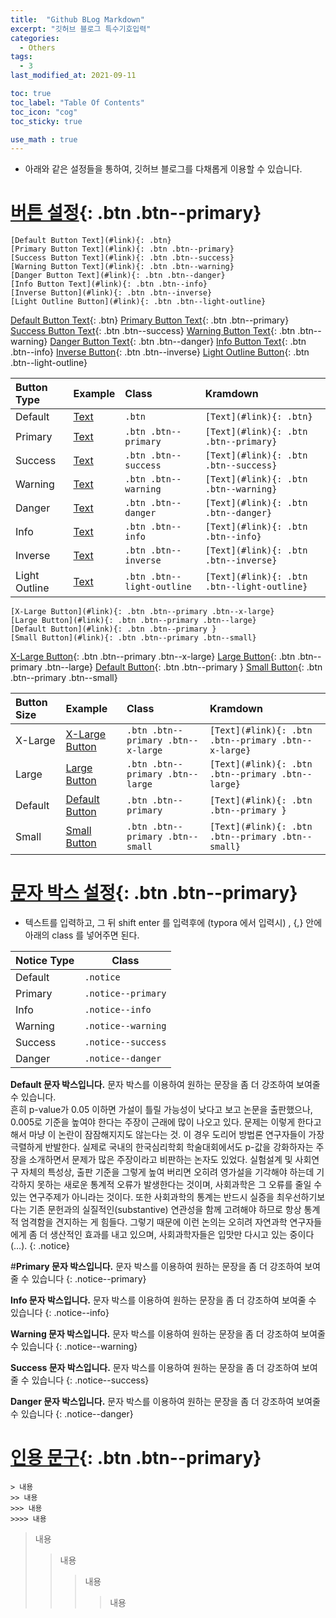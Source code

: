 ```yaml
---
title:  "Github BLog Markdown"
excerpt: "깃허브 블로그 특수기호입력"
categories:
  - Others
tags:
  - 3
last_modified_at: 2021-09-11

toc: true
toc_label: "Table Of Contents"
toc_icon: "cog"
toc_sticky: true

use_math : true
---
```


- 아래와 같은 설정들을 통하여, 깃허브 블로그를 다채롭게 이용할 수 있습니다.

# [버튼 설정](#link){: .btn .btn--primary} 

```
[Default Button Text](#link){: .btn}
[Primary Button Text](#link){: .btn .btn--primary}
[Success Button Text](#link){: .btn .btn--success}
[Warning Button Text](#link){: .btn .btn--warning}
[Danger Button Text](#link){: .btn .btn--danger}
[Info Button Text](#link){: .btn .btn--info}
[Inverse Button](#link){: .btn .btn--inverse}
[Light Outline Button](#link){: .btn .btn--light-outline}
```

[Default Button Text](#link){: .btn}
[Primary Button Text](#link){: .btn .btn--primary}
[Success Button Text](#link){: .btn .btn--success}
[Warning Button Text](#link){: .btn .btn--warning}
[Danger Button Text](#link){: .btn .btn--danger}
[Info Button Text](#link){: .btn .btn--info}
[Inverse Button](#link){: .btn .btn--inverse}
[Light Outline Button](#link){: .btn .btn--light-outline}

| Button Type   | Example                                                      | Class                      | Kramdown                                    |
| :------------ | :----------------------------------------------------------- | :------------------------- | :------------------------------------------ |
| Default       | [Text](https://mmistakes.github.io/minimal-mistakes/docs/utility-classes/#link) | `.btn`                     | `[Text](#link){: .btn}`                     |
| Primary       | [Text](https://mmistakes.github.io/minimal-mistakes/docs/utility-classes/#link) | `.btn .btn--primary`       | `[Text](#link){: .btn .btn--primary}`       |
| Success       | [Text](https://mmistakes.github.io/minimal-mistakes/docs/utility-classes/#link) | `.btn .btn--success`       | `[Text](#link){: .btn .btn--success}`       |
| Warning       | [Text](https://mmistakes.github.io/minimal-mistakes/docs/utility-classes/#link) | `.btn .btn--warning`       | `[Text](#link){: .btn .btn--warning}`       |
| Danger        | [Text](https://mmistakes.github.io/minimal-mistakes/docs/utility-classes/#link) | `.btn .btn--danger`        | `[Text](#link){: .btn .btn--danger}`        |
| Info          | [Text](https://mmistakes.github.io/minimal-mistakes/docs/utility-classes/#link) | `.btn .btn--info`          | `[Text](#link){: .btn .btn--info}`          |
| Inverse       | [Text](https://mmistakes.github.io/minimal-mistakes/docs/utility-classes/#link) | `.btn .btn--inverse`       | `[Text](#link){: .btn .btn--inverse}`       |
| Light Outline | [Text](https://mmistakes.github.io/minimal-mistakes/docs/utility-classes/#link) | `.btn .btn--light-outline` | `[Text](#link){: .btn .btn--light-outline}` |

```
[X-Large Button](#link){: .btn .btn--primary .btn--x-large}
[Large Button](#link){: .btn .btn--primary .btn--large}
[Default Button](#link){: .btn .btn--primary }
[Small Button](#link){: .btn .btn--primary .btn--small}
```

[X-Large Button](#link){: .btn .btn--primary .btn--x-large}
[Large Button](#link){: .btn .btn--primary .btn--large}
[Default Button](#link){: .btn .btn--primary }
[Small Button](#link){: .btn .btn--primary .btn--small}

| Button Size | Example                                                      | Class                              | Kramdown                                            |
| :---------- | :----------------------------------------------------------- | :--------------------------------- | :-------------------------------------------------- |
| X-Large     | [X-Large Button](https://mmistakes.github.io/minimal-mistakes/docs/utility-classes/#) | `.btn .btn--primary .btn--x-large` | `[Text](#link){: .btn .btn--primary .btn--x-large}` |
| Large       | [Large Button](https://mmistakes.github.io/minimal-mistakes/docs/utility-classes/#) | `.btn .btn--primary .btn--large`   | `[Text](#link){: .btn .btn--primary .btn--large}`   |
| Default     | [Default Button](https://mmistakes.github.io/minimal-mistakes/docs/utility-classes/#) | `.btn .btn--primary`               | `[Text](#link){: .btn .btn--primary }`              |
| Small       | [Small Button](https://mmistakes.github.io/minimal-mistakes/docs/utility-classes/#) | `.btn .btn--primary .btn--small`   | `[Text](#link){: .btn .btn--primary .btn--small}`   |

# [문자 박스 설정](#link){: .btn .btn--primary} 

- 텍스트를 입력하고, 그 뒤 shift enter 를 입력후에 (typora 에서 입력시) , {,} 안에 아래의 class 를 넣어주면 된다.

| Notice Type | Class              |
| ----------- | ------------------ |
| Default     | `.notice`          |
| Primary     | `.notice--primary` |
| Info        | `.notice--info`    |
| Warning     | `.notice--warning` |
| Success     | `.notice--success` |
| Danger      | `.notice--danger`  |

**Default 문자 박스입니다.** 문자 박스를 이용하여 원하는 문장을 좀 더 강조하여 보여줄 수 있습니다. <br>흔히 p-value가 0.05 이하면 가설이 틀릴 가능성이 낮다고 보고 논문을 출판했으나, 0.005로 기준을 높여야 한다는 주장이 근래에 많이 나오고 있다. 문제는 이렇게 한다고 해서 마냥 이 논란이 잠잠해지지도 않는다는 것. 이 경우 도리어 방법론 연구자들이 가장 극렬하게 반발한다. 실제로 국내의 한국심리학회 학술대회에서도 p-값을 강화하자는 주장을 소개하면서 문제가 많은 주장이라고 비판하는 논자도 있었다. 실험설계 및 사회연구 자체의 특성상, 출판 기준을 그렇게 높여 버리면 오히려 영가설을 기각해야 하는데 기각하지 못하는 새로운 통계적 오류가 발생한다는 것이며, 사회과학은 그 오류를 줄일 수 있는 연구주제가 아니라는 것이다. 또한 사회과학의 통계는 반드시 실증을 최우선하기보다는 기존 문헌과의 실질적인(substantive) 연관성을 함께 고려해야 하므로 항상 통계적 엄격함을 견지하는 게 힘들다. 그렇기 때문에 이런 논의는 오히려 자연과학 연구자들에게 좀 더 생산적인 효과를 내고 있으며, 사회과학자들은 입맛만 다시고 있는 중이다(…).
{: .notice}

#**Primary 문자 박스입니다.** 문자 박스를 이용하여 원하는 문장을 좀 더 강조하여 보여줄 수 있습니다
{: .notice--primary}

**Info 문자 박스입니다.** 문자 박스를 이용하여 원하는 문장을 좀 더 강조하여 보여줄 수 있습니다
{: .notice--info}

**Warning 문자 박스입니다.** 문자 박스를 이용하여 원하는 문장을 좀 더 강조하여 보여줄 수 있습니다
{: .notice--warning}

**Success 문자 박스입니다.** 문자 박스를 이용하여 원하는 문장을 좀 더 강조하여 보여줄 수 있습니다
{: .notice--success}

**Danger 문자 박스입니다.** 문자 박스를 이용하여 원하는 문장을 좀 더 강조하여 보여줄 수 있습니다
{: .notice--danger}



# [인용 문구](#link){: .btn .btn--primary} 

```
> 내용
>> 내용
>>> 내용
>>>> 내용
```

> 내용
> > 내용
> > > 내용
> > >
> > > > 내용

